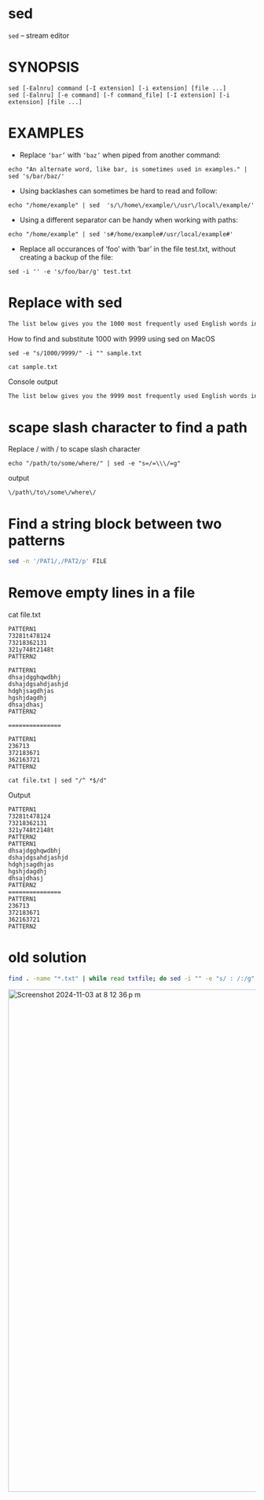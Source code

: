 # sed

`sed` – stream editor

# SYNOPSIS

```vim
sed [-Ealnru] command [-I extension] [-i extension] [file ...]
sed [-Ealnru] [-e command] [-f command_file] [-I extension] [-i extension] [file ...]
```

# EXAMPLES

- Replace `‘bar’` with `‘baz’` when piped from another command:

```console
echo "An alternate word, like bar, is sometimes used in examples." | sed 's/bar/baz/'
```

- Using backlashes can sometimes be hard to read and follow:

```console
echo "/home/example" | sed  's/\/home\/example/\/usr\/local\/example/'
```

- Using a different separator can be handy when working with paths:

```console
echo "/home/example" | sed 's#/home/example#/usr/local/example#'
```

- Replace all occurances of ‘foo’ with ‘bar’ in the file test.txt, without creating a backup of the file:

```console
sed -i '' -e 's/foo/bar/g' test.txt
```

# Replace with sed

```txt
The list below gives you the 1000 most frequently used English words in alphabetical order. Once you've mastered the shorter vocabulary lists, this is the next step. It would take time to learn the entire list from scratch, but you are probably already familiar with some of these words. Feel free to copy this list into your online flashcard management tool, an app, or print it out to make paper flashcards. You'll have to look up the definitions on your own either in English or in your own language. Good luck improving your English vocabulary!
```

How to find and substitute 1000 with 9999 using sed on MacOS

```console
sed -e "s/1000/9999/" -i "" sample.txt
```

```console
cat sample.txt
````

Console output

```txt
The list below gives you the 9999 most frequently used English words in alphabetical order. Once you've mastered the shorter vocabulary lists, this is the next step. It would take time to learn the entire list from scratch, but you are probably already familiar with some of these words. Feel free to copy this list into your online flashcard management tool, an app, or print it out to make paper flashcards. You'll have to look up the definitions on your own either in English or in your own language. Good luck improving your English vocabulary!
```

# scape slash character to find a path

Replace / with \/ to scape slash character

```console
echo "/path/to/some/where/" | sed -e "s=/=\\\/=g"
```

output

```console
\/path\/to\/some\/where\/
```

# Find a string block between two patterns

```bash
sed -n '/PAT1/,/PAT2/p' FILE
```

# Remove empty lines in a file

cat file.txt

```console
PATTERN1
73281t478124
73218362131
321y748t2148t
PATTERN2

PATTERN1
dhsajdgghqwdbhj
dshajdgsahdjashjd
hdghjsagdhjas
hgshjdagdhj
dhsajdhasj
PATTERN2

===============

PATTERN1
236713
372183671
362163721
PATTERN2
```

```console
cat file.txt | sed "/^ *$/d"
```

Output

```console
PATTERN1
73281t478124
73218362131
321y748t2148t
PATTERN2
PATTERN1
dhsajdgghqwdbhj
dshajdgsahdjashjd
hdghjsagdhjas
hgshjdagdhj
dhsajdhasj
PATTERN2
===============
PATTERN1
236713
372183671
362163721
PATTERN2
```

# old solution

```bash
find . -name "*.txt" | while read txtfile; do sed -i "" -e "s/ : /:/g" ${txtfile}; done
```

<img width="1022" alt="Screenshot 2024-11-03 at 8 12 36 p m" src="https://github.com/user-attachments/assets/466b548b-f3b1-4c24-a689-e5811e4dee82">
